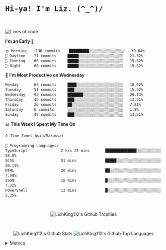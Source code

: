 
# `Hi-ya! I'm Liz. (^_^)/ `

<br>

<!--START_SECTION:waka-->
![Lines of code](https://img.shields.io/badge/From%20Hello%20World%20I%27ve%20Written-8489%20lines%20of%20code-blue)

**I'm an Early 🐤** 

```text
🌞 Morning    130 commits    █████████░░░░░░░░░░░░░░░░   39.04% 
🌆 Daytime    71 commits     █████░░░░░░░░░░░░░░░░░░░░   21.32% 
🌃 Evening    66 commits     █████░░░░░░░░░░░░░░░░░░░░   19.82% 
🌙 Night      66 commits     █████░░░░░░░░░░░░░░░░░░░░   19.82%

```
📅 **I'm Most Productive on Wednesday** 

```text
Monday       63 commits     ████░░░░░░░░░░░░░░░░░░░░░   18.92% 
Tuesday      51 commits     ███░░░░░░░░░░░░░░░░░░░░░░   15.32% 
Wednesday    97 commits     ███████░░░░░░░░░░░░░░░░░░   29.13% 
Thursday     45 commits     ███░░░░░░░░░░░░░░░░░░░░░░   13.51% 
Friday       26 commits     ██░░░░░░░░░░░░░░░░░░░░░░░   7.81% 
Saturday     6 commits      ░░░░░░░░░░░░░░░░░░░░░░░░░   1.8% 
Sunday       45 commits     ███░░░░░░░░░░░░░░░░░░░░░░   13.51%

```


📊 **This Week I Spent My Time On** 

```text
⌚︎ Time Zone: Asia/Makassar

💬 Programming Languages: 
TypeScript               2 hrs 29 mins       ██████████████░░░░░░░░░░░   58.8% 
SCSS                     51 mins             █████░░░░░░░░░░░░░░░░░░░░   20.11% 
HTML                     20 mins             ██░░░░░░░░░░░░░░░░░░░░░░░   7.98% 
JSON                     18 mins             █░░░░░░░░░░░░░░░░░░░░░░░░   7.32% 
PowerShell               13 mins             █░░░░░░░░░░░░░░░░░░░░░░░░   5.35%

```


<!--END_SECTION:waka-->

<br>

  <p align="center">
    <img alt="LichKing112's Github Trophies" src="https://github-profile-trophy.vercel.app/?username=LichKing112&theme=onedark" />
  </p>
  
 <br>
 <p align="center">
    <img alt="LichKing112's Github Stats" src="https://github-readme-stats.vercel.app/api?username=lichking112&theme=gotham&show_icons=true" />
    <img alt="LichKing112's Github Top Languages" src="https://github-readme-stats.vercel.app/api/top-langs/?username=lichking112&theme=gotham&layout=compact" />
  </p>


<details>
  <summary>Metrics</summary>
  <br>
  <p align="center">
    <img alt="LichKing112's Github Metrics" src="https://github.com/LichKing112/LichKing112/blob/master/github-metrics.svg" />
  </p>
</details>


